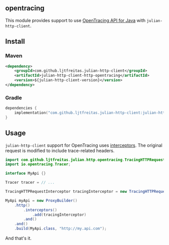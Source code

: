 ## opentracing

This module provides support to use [OpenTracing API for Java](https://github.com/opentracing/opentracing-java) with `julian-http-client`.

## Install

### Maven
```xml
<dependency>
    <groupId>com.github.ljtfreitas.julian-http-client</groupId>
    <artifactId>julian-http-client-http-opentracing</artifactId>
    <version>${julian-http-client-version}</version>
</dependency>
```

### Gradle
```kotlin
dependencies {
    implementation("com.github.ljtfreitas.julian-http-client:julian-http-client-opentracing:$julianHttpClientVersion")
}
```

## Usage

`julian-http-client` support for OpenTracing uses [interceptors](../README.md#http-request-interceptors). The original request is modified to include trace-related headers.

```java
import com.github.ljtfreitas.julian.http.opentracing.TracingHTTPRequestInterceptor;
import io.opentracing.Tracer;

interface MyApi {}

Tracer tracer = // ...

TracingHTTPRequestInterceptor tracingInterceptor = new TracingHTTPRequestInterceptor(tracer);

MyApi myApi = new ProxyBuilder()
    .http()
        .interceptors()
            .add(tracingInterceptor)
        .and()
    .and()
    .build(MyApi.class, "http://my.api.com");
```

And that's it.
